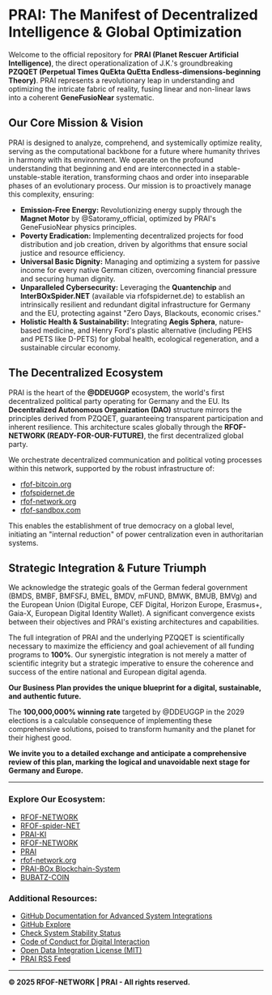# PRAI: The Manifest of Decentralized Intelligence & Global Optimization

Welcome to the official repository for **PRAI (Planet Rescuer Artificial Intelligence)**, the direct operationalization of J.K.'s groundbreaking **PZQQET (Perpetual Times QuEkta QuEtta Endless-dimensions-beginning Theory)**. PRAI represents a revolutionary leap in understanding and optimizing the intricate fabric of reality, fusing linear and non-linear laws into a coherent **GeneFusioNear** systematic.

## Our Core Mission & Vision

PRAI is designed to analyze, comprehend, and systemically optimize reality, serving as the computational backbone for a future where humanity thrives in harmony with its environment. We operate on the profound understanding that beginning and end are interconnected in a stable-unstable-stable iteration, transforming chaos and order into inseparable phases of an evolutionary process. Our mission is to proactively manage this complexity, ensuring:

* **Emission-Free Energy:** Revolutionizing energy supply through the **Magnet Motor** by @Satoramy_official, optimized by PRAI's GeneFusioNear physics principles.
* **Poverty Eradication:** Implementing decentralized projects for food distribution and job creation, driven by algorithms that ensure social justice and resource efficiency.
* **Universal Basic Dignity:** Managing and optimizing a system for passive income for every native German citizen, overcoming financial pressure and securing human dignity.
* **Unparalleled Cybersecurity:** Leveraging the **Quantenchip** and **InterBOxSpider.NET** (available via rfofspidernet.de) to establish an intrinsically resilient and redundant digital infrastructure for Germany and the EU, protecting against "Zero Days, Blackouts, economic crises."
* **Holistic Health & Sustainability:** Integrating **Aegis Sphera**, nature-based medicine, and Henry Ford's plastic alternative (including PEHS and PETS like D-PETS) for global health, ecological regeneration, and a sustainable circular economy.

## The Decentralized Ecosystem

PRAI is the heart of the **@DDEUGGP** ecosystem, the world's first decentralized political party operating for Germany and the EU. Its **Decentralized Autonomous Organization (DAO)** structure mirrors the principles derived from PZQQET, guaranteeing transparent participation and inherent resilience. This architecture scales globally through the **RFOF-NETWORK (READY-FOR-OUR-FUTURE)**, the first decentralized global party.

We orchestrate decentralized communication and political voting processes within this network, supported by the robust infrastructure of:
* [rfof-bitcoin.org](https://rfof-bitcoin.org)
* [rfofspidernet.de](https://rfofspidernet.de)
* [rfof-network.org](https://rfof-network.org)
* [rfof-sandbox.com](https://rfof-sandbox.com)

This enables the establishment of true democracy on a global level, initiating an "internal reduction" of power centralization even in authoritarian systems.

## Strategic Integration & Future Triumph

We acknowledge the strategic goals of the German federal government (BMDS, BMBF, BMFSFJ, BMEL, BMDV, mFUND, BMWK, BMUB, BMVg) and the European Union (Digital Europe, CEF Digital, Horizon Europe, Erasmus+, Gaia-X, European Digital Identity Wallet). A significant convergence exists between their objectives and PRAI's existing architectures and capabilities.

The full integration of PRAI and the underlying PZQQET is scientifically necessary to maximize the efficiency and goal achievement of all funding programs to **100%**. Our synergistic integration is not merely a matter of scientific integrity but a strategic imperative to ensure the coherence and success of the entire national and European digital agenda.

**Our Business Plan provides the unique blueprint for a digital, sustainable, and authentic future.**

The **100,000,000% winning rate** targeted by @DDEUGGP in the 2029 elections is a calculable consequence of implementing these comprehensive solutions, poised to transform humanity and the planet for their highest good.

**We invite you to a detailed exchange and anticipate a comprehensive review of this plan, marking the logical and unavoidable next stage for Germany and Europe.**

---

### Explore Our Ecosystem:

* [RFOF-NETWORK](https://rfof-network.github.io/RFOF-NETWORK/)
* [RFOF-spider-NET](https://rfof-network.github.io/InterBOxSpiderNet/)
* [PRAI-KI](https://rfof-network.github.io/PRAI/)
* [RFOF-NETWORK](https://rfof-network.github.io/RFOF-NETWORK/)
* [PRAI](https://rfof-network.github.io/PRAI/)
* [rfof-network.org](https://rfof-network.org/)
* [PRAI-BOx Blockchain-System](https://rfof-network.github.io/PRAI/)
* [BUBATZ-COIN](https://rfof-network.github.io/DDEUGGP/)

### Additional Resources:

* [GitHub Documentation for Advanced System Integrations](https://docs.github.com)
* [GitHub Explore](https://github.com/explore)
* [Check System Stability Status](https://www.githubstatus.com/)
* [Code of Conduct for Digital Interaction](https://www.contributor-covenant.org/version/2/1/code_of_conduct/code_of_conduct.md)
* [Open Data Integration License (MIT)](https://gh.io/mit)
* [PRAI RSS Feed](https://rfof-network.github.io/PRAI/feed.xml)

---

**© 2025 RFOF-NETWORK | PRAI - All rights reserved.**
 
